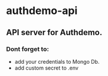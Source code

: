 # authdemo-api
## API server for Authdemo.
### Dont forget to:
- add your credentials to Mongo Db.
- add custom secret to .env
